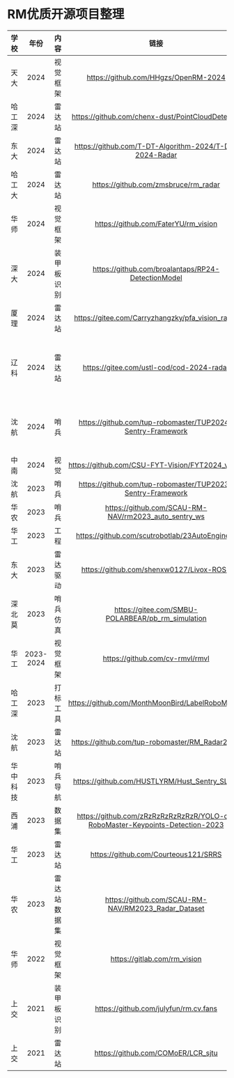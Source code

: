 # RM优质开源项目整理
|学校|年份|内容|链接|备注|
|:-:|:-:|:-:|:-:|:-:|
|天大|2024|视觉框架|https://github.com/HHgzs/OpenRM-2024|文档清晰架构完善|
|哈工深|2024|雷达站|https://github.com/chenx-dust/PointCloudDetector||
|东大|2024|雷达站|https://github.com/T-DT-Algorithm-2024/T-DT-2024-Radar||
|哈工大|2024|雷达站|https://github.com/zmsbruce/rm_radar||
|华师|2024|视觉框架|https://github.com/FaterYU/rm_vision|rv基础上做的改进|
|深大|2024|装甲板识别|https://github.com/broalantaps/RP24-DetectionModel||
|厦理|2024|雷达站|https://gitee.com/Carryzhangzky/pfa_vision_radar|单目达到很好的效果|
|辽科|2024|雷达站|https://gitee.com/ustl-cod/cod-2024-radar|无传感器方案，规则修改后不能直接用，但仍可用于追踪丢失目标|
|沈航|2024|哨兵|https://github.com/tup-robomaster/TUP2024-Sentry-Framework|目前(2024.6.5)还不能用，有组件没开源|
|中南|2024|视觉|https://github.com/CSU-FYT-Vision/FYT2024_vision|基于rm_vision|
|沈航|2023|哨兵|https://github.com/tup-robomaster/TUP2023-Sentry-Framework|目测比较完善|
|华农|2023|哨兵|https://github.com/SCAU-RM-NAV/rm2023_auto_sentry_ws|场上效果好|
|华工|2023|工程|https://github.com/scutrobotlab/23AutoEngineer|方案完善，文档详细|
|东大|2023|雷达驱动|https://github.com/shenxw0127/Livox-ROS2|使mid70等老雷达在新ros上运行|
|深北莫|2023|哨兵仿真|https://gitee.com/SMBU-POLARBEAR/pb_rm_simulation|持续更新中|
|华工|2023-2024|视觉框架|https://github.com/cv-rmvl/rmvl|文档完善|
|哈工深|2023|打标工具|https://github.com/MonthMoonBird/LabelRoboMaster||
|沈航|2023|雷达站|https://github.com/tup-robomaster/RM_Radar2023||
|华中科技|2023|哨兵导航|https://github.com/HUSTLYRM/Hust_Sentry_SLAM||
|西浦|2023|数据集|https://github.com/zRzRzRzRzRzRzR/YOLO-of-RoboMaster-Keypoints-Detection-2023||
|华工|2023|雷达站|https://github.com/Courteous121/SRRS||
|华农|2023|雷达站数据集|https://github.com/SCAU-RM-NAV/RM2023_Radar_Dataset||
|华师|2022|视觉框架|https://gitlab.com/rm_vision|特别重要|
|上交|2021|装甲板识别|https://github.com/julyfun/rm.cv.fans|全车状态估计|
|上交|2021|雷达站|https://github.com/COMoER/LCR_sjtu||